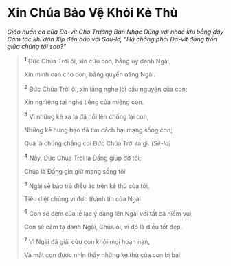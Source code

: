 # Xin Chúa Bảo Vệ Khỏi Kẻ Thù

_Giáo huấn ca của Ða-vít Cho Trưởng Ban Nhạc Dùng với nhạc khí bằng dây Cảm tác khi dân Xíp đến báo với Sau-lơ, “Há chẳng phải Ða-vít đang trốn giữa chúng tôi sao?”_

> <sup><b>1</b></sup> Ðức Chúa Trời ôi, xin cứu con, bằng uy danh Ngài;
>
> Xin minh oan cho con, bằng quyền năng Ngài.
>
> <sup><b>2</b></sup> Ðức Chúa Trời ôi, xin lắng nghe lời cầu nguyện của con;
>
> Xin nghiêng tai nghe tiếng của miệng con.
>
> <sup><b>3</b></sup> Vì những kẻ xa lạ đã nổi lên chống lại con,
>
> Những kẻ hung bạo đã tìm cách hại mạng sống con;
>
> Quả là chúng chẳng coi Ðức Chúa Trời ra gì. _(Sê-la)_
>
> <sup><b>4</b></sup> Này, Ðức Chúa Trời là Ðấng giúp đỡ tôi;
>
> Chúa là Ðấng gìn giữ mạng sống tôi.
>
> <sup><b>5</b></sup> Ngài sẽ báo trả điều ác trên kẻ thù của tôi,
>
> Tiêu diệt chúng vì đức thành tín của Ngài.
>
> <sup><b>6</b></sup> Con sẽ đem của lễ lạc ý dâng lên Ngài với tất cả niềm vui;
>
> Con sẽ cảm tạ danh Ngài, Chúa ôi, vì đó là điều tốt đẹp,
>
> <sup><b>7</b></sup> Vì Ngài đã giải cứu con khỏi mọi hoạn nạn,
>
> Và mắt con được nhìn thấy những kẻ thù của con bị bại.
